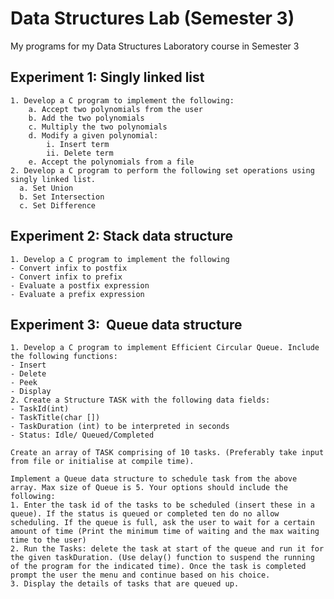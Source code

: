 # Data Structures Lab (Semester 3)
My programs for my Data Structures Laboratory course in Semester 3

## Experiment 1: Singly linked list
	1. Develop a C program to implement the following:
        a. Accept two polynomials from the user 
        b. Add the two polynomials
        c. Multiply the two polynomials
        d. Modify a given polynomial:
      	    i. Insert term
            ii. Delete term
        e. Accept the polynomials from a file
	2. Develop a C program to perform the following set operations using singly linked list.
      a. Set Union
      b. Set Intersection
      c. Set Difference

## Experiment 2: Stack data structure
	1. Develop a C program to implement the following
	- Convert infix to postfix
	- Convert infix to prefix
	- Evaluate a postfix expression
	- Evaluate a prefix expression

## Experiment 3:  Queue data structure
	1. Develop a C program to implement Efficient Circular Queue. Include the following functions:
	- Insert
	- Delete
	- Peek
	- Display
 	2. Create a Structure TASK with the following data fields:
	- TaskId(int)
 	- TaskTitle(char [])
	- TaskDuration (int) to be interpreted in seconds
 	- Status: Idle/ Queued/Completed
	
 	Create an array of TASK comprising of 10 tasks. (Preferably take input from file or initialise at compile time).
	
	Implement a Queue data structure to schedule task from the above array. Max size of Queue is 5. Your options should include the following:
	1. Enter the task id of the tasks to be scheduled (insert these in a queue). If the status is queued or completed ten do no allow scheduling. If the queue is full, ask the user to wait for a certain amount of time (Print the minimum time of waiting and the max waiting time to the user)
	2. Run the Tasks: delete the task at start of the queue and run it for the given taskDuration. (Use delay() function to suspend the running of the program for the indicated time). Once the task is completed prompt the user the menu and continue based on his choice.
	3. Display the details of tasks that are queued up.

